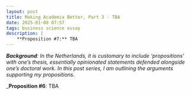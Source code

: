 ```yaml
---
layout: post
title: Making Academia Better, Part 3 - TBA
date: 2025-01-08 07:57
tags: business science essay
description: |
    **Proposition #7:** TBA
---
```


_**Background**: In the Netherlands, it is customary to include ‘propositions’ with one’s thesis, essentially opinionated statements defended alongside one’s doctoral work. In this post series, I am outlining the arguments supporting my propositions._

_**Proposition #6**: TBA
